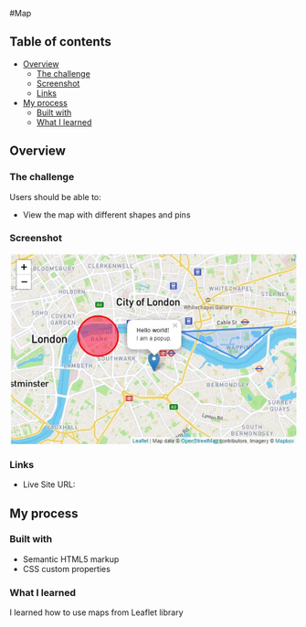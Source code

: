 #Map

## Table of contents

- [Overview](#overview)
  - [The challenge](#the-challenge)
  - [Screenshot](#screenshot)
  - [Links](#links)
- [My process](#my-process)
  - [Built with](#built-with)
  - [What I learned](#what-i-learned)
  



## Overview

### The challenge

Users should be able to:

- View the map with different shapes and pins

### Screenshot

![](images/screen.jpg)




### Links

- Live Site URL: 

## My process

### Built with

- Semantic HTML5 markup
- CSS custom properties





### What I learned

I learned how to use maps from Leaflet library
